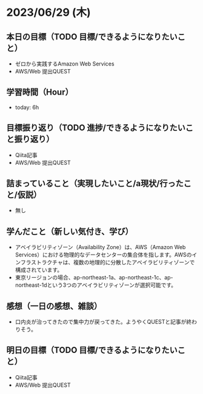 # 2023/06/29 (木)

## 本日の目標（TODO 目標/できるようになりたいこと）

- ゼロから実践するAmazon Web Services
- AWS/Web 提出QUEST

## 学習時間（Hour）

- today: 6h

## 目標振り返り（TODO 進捗/できるようになりたいこと振り返り）

- Qiita記事
- AWS/Web 提出QUEST

## 詰まっていること（実現したいこと/a現状/行ったこと/仮説）

- 無し

## 学んだこと（新しい気付き、学び）

- アベイラビリティゾーン（Availability Zone）は、AWS（Amazon Web Services）における物理的なデータセンターの集合体を指します。AWSのインフラストラクチャは、複数の地理的に分散したアベイラビリティゾーンで構成されています。
- 東京リージョンの場合、ap-northeast-1a、ap-northeast-1c、ap-northeast-1dという3つのアベイラビリティゾーンが選択可能です。

## 感想（一日の感想、雑談）

- 口内炎が治ってきたので集中力が戻ってきた。ようやくQUESTと記事が終わりそう。

## 明日の目標（TODO 目標/できるようになりたいこと）

- Qiita記事
- AWS/Web 提出QUEST